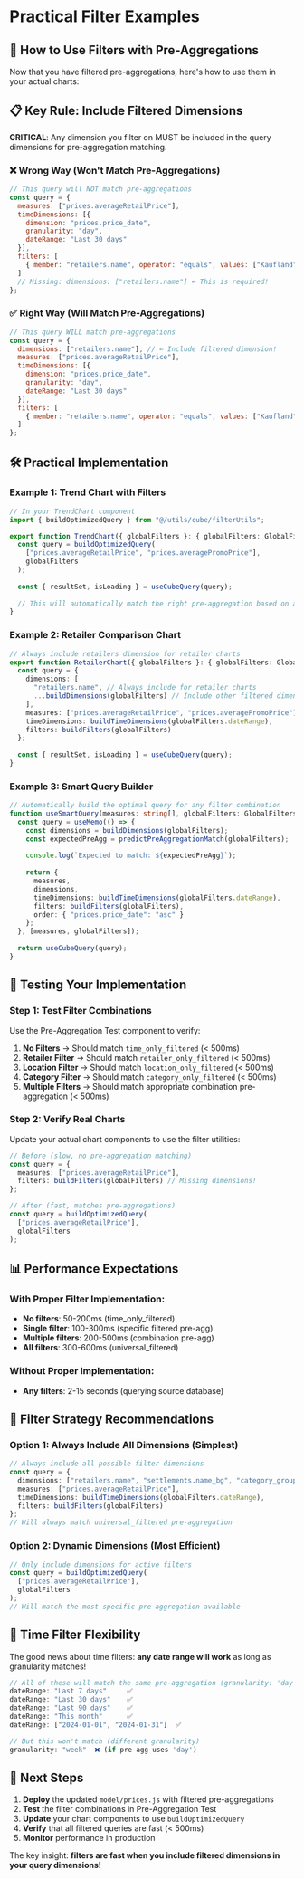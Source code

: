 # Practical Filter Examples

## 🎯 How to Use Filters with Pre-Aggregations

Now that you have filtered pre-aggregations, here's how to use them in your actual charts:

## 📋 Key Rule: Include Filtered Dimensions

**CRITICAL**: Any dimension you filter on MUST be included in the query dimensions for pre-aggregation matching.

### ❌ Wrong Way (Won't Match Pre-Aggregations)
```javascript
// This query will NOT match pre-aggregations
const query = {
  measures: ["prices.averageRetailPrice"],
  timeDimensions: [{
    dimension: "prices.price_date",
    granularity: "day",
    dateRange: "Last 30 days"
  }],
  filters: [
    { member: "retailers.name", operator: "equals", values: ["Kaufland"] }
  ]
  // Missing: dimensions: ["retailers.name"] ← This is required!
};
```

### ✅ Right Way (Will Match Pre-Aggregations)
```javascript
// This query WILL match pre-aggregations
const query = {
  dimensions: ["retailers.name"], // ← Include filtered dimension!
  measures: ["prices.averageRetailPrice"],
  timeDimensions: [{
    dimension: "prices.price_date",
    granularity: "day",
    dateRange: "Last 30 days"
  }],
  filters: [
    { member: "retailers.name", operator: "equals", values: ["Kaufland"] }
  ]
};
```

## 🛠️ Practical Implementation

### Example 1: Trend Chart with Filters
```typescript
// In your TrendChart component
import { buildOptimizedQuery } from "@/utils/cube/filterUtils";

export function TrendChart({ globalFilters }: { globalFilters: GlobalFilters }) {
  const query = buildOptimizedQuery(
    ["prices.averageRetailPrice", "prices.averagePromoPrice"],
    globalFilters
  );
  
  const { resultSet, isLoading } = useCubeQuery(query);
  
  // This will automatically match the right pre-aggregation based on active filters
}
```

### Example 2: Retailer Comparison Chart
```typescript
// Always include retailers dimension for retailer charts
export function RetailerChart({ globalFilters }: { globalFilters: GlobalFilters }) {
  const query = {
    dimensions: [
      "retailers.name", // Always include for retailer charts
      ...buildDimensions(globalFilters) // Include other filtered dimensions
    ],
    measures: ["prices.averageRetailPrice", "prices.averagePromoPrice"],
    timeDimensions: buildTimeDimensions(globalFilters.dateRange),
    filters: buildFilters(globalFilters)
  };
  
  const { resultSet, isLoading } = useCubeQuery(query);
}
```

### Example 3: Smart Query Builder
```typescript
// Automatically build the optimal query for any filter combination
function useSmartQuery(measures: string[], globalFilters: GlobalFilters) {
  const query = useMemo(() => {
    const dimensions = buildDimensions(globalFilters);
    const expectedPreAgg = predictPreAggregationMatch(globalFilters);
    
    console.log(`Expected to match: ${expectedPreAgg}`);
    
    return {
      measures,
      dimensions,
      timeDimensions: buildTimeDimensions(globalFilters.dateRange),
      filters: buildFilters(globalFilters),
      order: { "prices.price_date": "asc" }
    };
  }, [measures, globalFilters]);
  
  return useCubeQuery(query);
}
```

## 🧪 Testing Your Implementation

### Step 1: Test Filter Combinations
Use the Pre-Aggregation Test component to verify:

1. **No Filters** → Should match `time_only_filtered` (< 500ms)
2. **Retailer Filter** → Should match `retailer_only_filtered` (< 500ms)
3. **Location Filter** → Should match `location_only_filtered` (< 500ms)
4. **Category Filter** → Should match `category_only_filtered` (< 500ms)
5. **Multiple Filters** → Should match appropriate combination pre-aggregation (< 500ms)

### Step 2: Verify Real Charts
Update your actual chart components to use the filter utilities:

```typescript
// Before (slow, no pre-aggregation matching)
const query = {
  measures: ["prices.averageRetailPrice"],
  filters: buildFilters(globalFilters) // Missing dimensions!
};

// After (fast, matches pre-aggregations)
const query = buildOptimizedQuery(
  ["prices.averageRetailPrice"],
  globalFilters
);
```

## 📊 Performance Expectations

### With Proper Filter Implementation:
- **No filters**: 50-200ms (time_only_filtered)
- **Single filter**: 100-300ms (specific filtered pre-agg)
- **Multiple filters**: 200-500ms (combination pre-agg)
- **All filters**: 300-600ms (universal_filtered)

### Without Proper Implementation:
- **Any filters**: 2-15 seconds (querying source database)

## 🎯 Filter Strategy Recommendations

### Option 1: Always Include All Dimensions (Simplest)
```typescript
// Always include all possible filter dimensions
const query = {
  dimensions: ["retailers.name", "settlements.name_bg", "category_groups.name"],
  measures: ["prices.averageRetailPrice"],
  timeDimensions: buildTimeDimensions(globalFilters.dateRange),
  filters: buildFilters(globalFilters)
};
// Will always match universal_filtered pre-aggregation
```

### Option 2: Dynamic Dimensions (Most Efficient)
```typescript
// Only include dimensions for active filters
const query = buildOptimizedQuery(
  ["prices.averageRetailPrice"],
  globalFilters
);
// Will match the most specific pre-aggregation available
```

## 🔧 Time Filter Flexibility

The good news about time filters: **any date range will work** as long as granularity matches!

```javascript
// All of these will match the same pre-aggregation (granularity: 'day')
dateRange: "Last 7 days"     ✅
dateRange: "Last 30 days"    ✅
dateRange: "Last 90 days"    ✅
dateRange: "This month"      ✅
dateRange: ["2024-01-01", "2024-01-31"]  ✅

// But this won't match (different granularity)
granularity: "week"  ❌ (if pre-agg uses 'day')
```

## 🚀 Next Steps

1. **Deploy** the updated `model/prices.js` with filtered pre-aggregations
2. **Test** the filter combinations in Pre-Aggregation Test
3. **Update** your chart components to use `buildOptimizedQuery`
4. **Verify** that all filtered queries are fast (< 500ms)
5. **Monitor** performance in production

The key insight: **filters are fast when you include filtered dimensions in your query dimensions!**